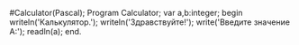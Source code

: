 #Calculator(Pascal);
Program Calculator;
var
a,b:integer;
begin
writeln('Калькулятор.');
writeln('Здравствуйте!');
write('Введите значение A:');
readln(a);
end.
